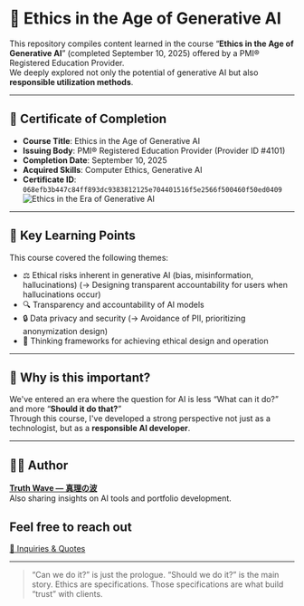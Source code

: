 # 🧭 Ethics in the Age of Generative AI  

This repository compiles content learned in the course “**Ethics in the Age of Generative AI**” (completed September 10, 2025) offered by a PMI® Registered Education Provider.  
We deeply explored not only the potential of generative AI but also **responsible utilization methods**.  

---  

## 📜 Certificate of Completion

- **Course Title**: Ethics in the Age of Generative AI  
- **Issuing Body**: PMI® Registered Education Provider (Provider ID #4101)  
- **Completion Date**: September 10, 2025  
- **Acquired Skills**: Computer Ethics, Generative AI  
- **Certificate ID**: `068efb3b447c84ff893dc9383812125e704401516f5e2566f500460f50ed0409`
![Ethics in the Era of Generative AI](https://github.com/user-attachments/assets/93110864-c74b-4615-994d-a08397d5c0df)



---

## 🧠 Key Learning Points

This course covered the following themes:

- ⚖️ Ethical risks inherent in generative AI (bias, misinformation, hallucinations) (→ Designing transparent accountability for users when hallucinations occur)
- 🔍 Transparency and accountability of AI models
- 🔒 Data privacy and security (→ Avoidance of PII, prioritizing anonymization design)
- 🧭 Thinking frameworks for achieving ethical design and operation

---

## 🚀 Why is this important?

We've entered an era where the question for AI is less “What can it do?” and more “**Should it do that?**”  
Through this course, I've developed a strong perspective not just as a technologist, but as a **responsible AI developer**.

---

## 🧑‍💻 Author

**[Truth Wave ― 真理の波](https://github.com/truthwave)**  
Also sharing insights on AI tools and portfolio development.

## Feel free to reach out
[📩 Inquiries & Quotes](mailto:realmadrid71214591@gmail.com)

---

> “Can we do it?” is just the prologue. “Should we do it?” is the main story.
> Ethics are specifications. Those specifications are what build “trust” with clients.
